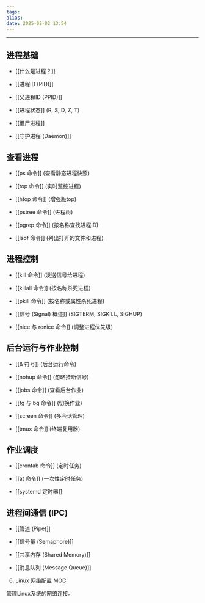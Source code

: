 ```yaml
---
tags: 
alias: 
date: 2025-08-02 13:54
---
```


---

## 进程基础

- [[什么是进程？]]

- [[进程ID (PID)]]

- [[父进程ID (PPID)]]

- [[进程状态]] (R, S, D, Z, T)

- [[僵尸进程]]

- [[守护进程 (Daemon)]]



## 查看进程

- [[ps 命令]] (查看静态进程快照)

- [[top 命令]] (实时监控进程)

- [[htop 命令]] (增强版top)

- [[pstree 命令]] (进程树)

- [[pgrep 命令]] (按名称查找进程ID)

- [[lsof 命令]] (列出打开的文件和进程)



## 进程控制

- [[kill 命令]] (发送信号给进程)

- [[killall 命令]] (按名称杀死进程)

- [[pkill 命令]] (按名称或属性杀死进程)

- [[信号 (Signal) 概述]] (SIGTERM, SIGKILL, SIGHUP)

- [[nice 与 renice 命令]] (调整进程优先级)



## 后台运行与作业控制

- [[& 符号]] (后台运行命令)

- [[nohup 命令]] (忽略挂断信号)

- [[jobs 命令]] (查看后台作业)

- [[fg 与 bg 命令]] (切换作业)

- [[screen 命令]] (多会话管理)

- [[tmux 命令]] (终端复用器)



## 作业调度

- [[crontab 命令]] (定时任务)

- [[at 命令]] (一次性定时任务)

- [[systemd 定时器]]



## 进程间通信 (IPC)

- [[管道 (Pipe)]]

- [[信号量 (Semaphore)]]

- [[共享内存 (Shared Memory)]]

- [[消息队列 (Message Queue)]]

6. Linux 网络配置 MOC

管理Linux系统的网络连接。